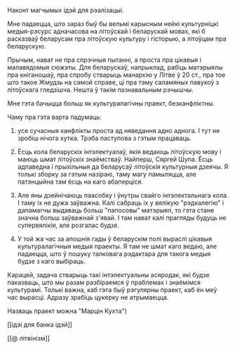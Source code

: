 Наконт магчымых ідэй для рэалізацыі. 

Мне падаецца, што зараз быў бы вельмі карысным нейкі культурніцкі медыя-рэсурс адначасова на літоўскай і беларускай мовах, які б расказваў беларусам пра літоўскую культуру і гісторыю, а літоўцам пра беларускую.

Прычым, нават не пра спрэчныя пытанні, а проста пра цікавыя і малавядомыя сюжэты. Для беларускаў, напрыклад, рабіць матэрыялы пра кніганошаў, пра спробу стварыць манархію у Літве ў 20 ст., пра тое што такое Жмудзь на самой справе, ці пра тэму саламяных павукоў з літоўскага гледзішча. Нешта ў такім пазнавальным рэчышчы.

Мне гэта бачыцца больш як культуралагічны праект, безканфліктны.

Чаму пра гэта варта падумаць:

1. усе сучасныя канфлікты проста ад няведання адно аднога. І тут не зробіш нічога хутка. Трэба паступова з гэтым працаваць.

2. Ёсць кола беларускіх інтэлектуалаў, якія ведаюць літоўскую мову і маюць шмат літоўскіх знаёмстваў. Найперш, Сяргей Шупа. Ёсць адпаведна і прыхільныя да беларусаў літоўскія культурныя дзеячы. Я толькі зборку за гэтым назіраю, таму магу памыляцца, але патэнцыйна там ёсць на каго абаперціся. 

3. Але яны дзейнічаюць паасобку і ўнутры свайго інтэлектальнага кола. І таму іх не дужа заўважна. Калі сабраць іх у вялікую "рэдкалегію" і дапамагчы выдаваць больш "папосовы" матэрыял, то гэта стане значна больш заўважнай з'явай. І там нават калі прагляды будуць не супервялікія, але розгалас будзе.

4. У той жа час за апошнія гады ў беларускім полі выраслі цікавыя культуралагічныя медыя праекты. Я там не шмат каго ведаю, але падаецца, што ў пошуку талковага рэдактара для такога медыя будзе з каго выбіраць.

Карацей, задача стварыць такі інтэлектуальны асяродак, які будзе паказваць, што мы разам разбіраемся ў праблемах і знаёмімся культурамі. Толькі важна, каб гэта быў рэгулярны праект, каб ён меў час вырасці. Адразу зрабіць цукерку не атрымаецца.

Назваць праект можна "Марцін Кухта")

[[ідэі для банка ідэй]]

[[@ літвінізм]]
